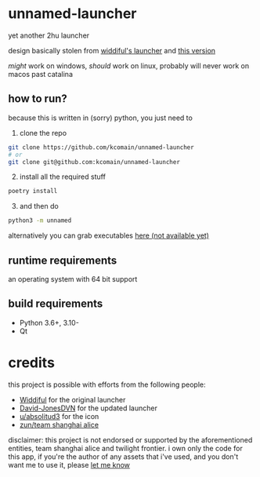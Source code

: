 # unnamed-launcher

yet another 2hu launcher

design basically stolen from [widdiful's launcher](https://www.widdiful.co.uk/touhou.html) 
and [this version](https://github.com/David-JonesDVN/Touhou-Relauncher)

_might_ work on windows, _should_ work on linux, probably will never work on macos past catalina 

## how to run?
because this is written in (sorry) python, you just need to
1. clone the repo
```bash
git clone https://github.com/kcomain/unnamed-launcher
# or
git clone git@github.com:kcomain/unnamed-launcher
```
2. install all the required stuff
```bash
poetry install
```
3. and then do
```bash
python3 -m unnamed
```

alternatively you can grab executables [here (not available yet)](https://github.com/kcomain/unnamed-launcher/releases)

## runtime requirements
an operating system with 64 bit support

## build requirements
- Python 3.6+, 3.10-
- Qt

# credits
this project is possible with efforts from the following people:
- [Widdiful](https://www.widdiful.co.uk) for the original launcher
- [David-JonesDVN](https://github.com/David-JonesDVN) for the updated launcher 
- [u/absolitud3](https://old.reddit.com/r/touhou/comments/3jxj3g/im_making_more_sprites/) for the icon
- [zun/team shanghai alice](https://www16.big.or.jp/~zun/)

disclaimer: this project is not endorsed or supported by the aforementioned entities, team shanghai alice and twilight
frontier. 
i own only the code for this app, if you're the author of any assets that i've used, and you don't want me to use it, 
please [let me know](mailto:me@kcomain.dev)